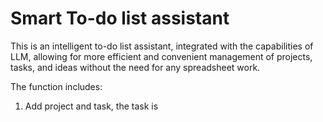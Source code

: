 # Smart To-do list assistant 

This is an intelligent to-do list assistant, integrated with the capabilities of LLM, allowing for more efficient and convenient management of projects, tasks, and ideas without the need for any spreadsheet work.

The function includes:

1. Add project and task, the task is 